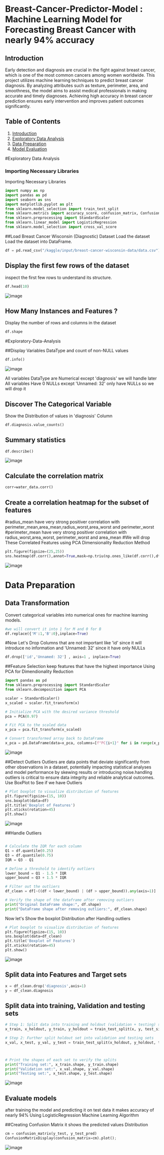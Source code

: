 # Breast-Cancer-Predictor-Model : Machine Learning Model for Forecasting Breast Cancer with nearly 94% accuracy

## Introduction

Early detection and diagnosis are crucial in the fight against breast cancer, which is one of the most common cancers among women worldwide. This project utilizes machine learning techniques to predict breast cancer diagnosis. By analyzing attributes such as texture, perimeter, area, and smoothness, the model aims to assist medical professionals in making accurate and timely diagnoses. Achieving high accuracy in breast cancer prediction ensures early intervention and improves patient outcomes significantly.
## Table of Contents

1. [Introduction](#introduction)
2. [Exploratory Data Analysis](#Exploratory-Data-Analysis)
3. [Data Preparation](#Data-Preparation)
4. [Model Evaluation](#Evaluate-models)



#Exploratory Data Analysis



### Importing Necessary Libraries
Importing Necessary Libraries
```python
import numpy as np
import pandas as pd
import seaborn as sns
import matplotlib.pyplot as plt
from sklearn.model_selection import train_test_split
from sklearn.metrics import accuracy_score, confusion_matrix, ConfusionMatrixDisplay
from sklearn.preprocessing import StandardScaler
from sklearn.linear_model import LogisticRegression
from sklearn.model_selection import cross_val_score
```

##Load Breast Cancer Wisconsin (Diagnostic) Dataset
Load the dataset Load the dataset into DataFrame.

```python
df = pd.read_csv("/kaggle/input/breast-cancer-wisconsin-data/data.csv")
```

## Display the first few rows of the dataset
inspect the first few rows to understand its structure.
```python
df.head(10)
```

![image](https://github.com/user-attachments/assets/ecda9cd1-cf14-47dc-bf68-ebbb31870175)


## How Many Instances and Features ?
Display the number of rows and columns in the dataset
```python
df.shape
```

#Exploratory-Data-Analysis

##Display Variables DataType and count of non-NULL values
```python
df.info()
```
![image](https://github.com/user-attachments/assets/4abba599-f93e-4b19-bd45-c9c3f83a02ac)

All variables DataType are Numerical except 'diagnosis' we will handle later
All variables Have 0 NULLs except 'Unnamed: 32' only have NULLs so we will drop it

## Discover The Categorical Variable
Show the Distribution of values in 'diagnosis' Column
```python
df.diagnosis.value_counts()
```


## Summary statistics

```python
df.describe()
```

![image](https://github.com/user-attachments/assets/bcaba26b-2972-43ae-be49-24cd4f88cb42)


## Calculate the correlation matrix

```python
corr=water_data.corr()
```

## Create a correlation heatmap for the subset of features
#radius_mean have very strong positiver correlation with perimeter_mean,area_mean,radius_worst,area_worst and perimeter_worst
#perimeter_mean have very strong positiver correlation with radius_worst,area_worst, perimeter_worst and area_mean
#We will drop These Correlated Features using PCA Dimensionality Reduction Method

```python
plt.figure(figsize=(25,25))
sns.heatmap(df.corr(),annot=True,mask=np.triu(np.ones_like(df.corr(),dtype=bool)),fmt='.2f',annot_kws={'size':12})
```
![image](https://github.com/user-attachments/assets/2e1721fa-c0c5-424c-98f2-ee9f4307fa54)


# Data Preparation
## Data Transformation
Convert categorical variables into numerical ones for machine learning models.

```python
#we will convert it into 1 for M and 0 for B
df.replace({'M':1,'B':0},inplace=True)
```


#Now Let's Drop Columns that are not important like 'id' since it will introduce no information and 'Unnamed: 32' since it have only NULLs
```python
df.drop(['id','Unnamed: 32'] , axis=1 , inplace=True)
```

##Feature Selection
keep  features that have the highest importance Using PCA for Dimendionality Reduction

```python
import pandas as pd
from sklearn.preprocessing import StandardScaler
from sklearn.decomposition import PCA

scaler = StandardScaler()
x_scaled = scaler.fit_transform(x)

# Initialize PCA with the desired variance threshold
pca = PCA(0.97)

# Fit PCA to the scaled data
x_pca = pca.fit_transform(x_scaled)

# Convert transformed array back to DataFrame
x_pca = pd.DataFrame(data=x_pca, columns=[f"PC{i+1}" for i in range(x_pca.shape[1])])
```
![image](https://github.com/user-attachments/assets/8f355ab6-71c4-4628-ab60-28017f4fec83)



##Detect Outliers
Outliers are data points that deviate significantly from other observations in a dataset, potentially impacting statistical analyses and model performance by skewing results or introducing noise.handling outliers is critical to ensure data integrity and reliable analytical outcomes.
Use BoxPlot to See if we have Outliers
```python
# Plot boxplot to visualize distribution of features
plt.figure(figsize=(15, 10))
sns.boxplot(data=df)
plt.title('Boxplot of Features')
plt.xticks(rotation=45)
plt.show()
```

![image](https://github.com/user-attachments/assets/ce1289f4-6528-4c9c-b135-55e9a6d5dc09)


##Handle Outliers
```python

# Calculate the IQR for each column
Q1 = df.quantile(0.25)
Q3 = df.quantile(0.75)
IQR = Q3 - Q1

# Define a threshold to identify outliers
lower_bound = Q1 - 1.5 * IQR
upper_bound = Q3 + 1.5 * IQR

# Filter out the outliers
df_clean = df[~((df < lower_bound) | (df > upper_bound)).any(axis=1)]

# Verify the shape of the dataframe after removing outliers
print("Original DataFrame shape:", df.shape)
print("DataFrame shape after removing outliers:", df_clean.shape)

```

Now let's Show the boxplot Distribution after Handling outliers
```python
# Plot boxplot to visualize distribution of features
plt.figure(figsize=(15, 10))
sns.boxplot(data=df_clean)
plt.title('Boxplot of Features')
plt.xticks(rotation=45)
plt.show()
```

![image](https://github.com/user-attachments/assets/35f7b1e3-c73a-42c1-b55a-7e528d14c594)



## Split data into Features and Target sets

```python
x = df_clean.drop('diagnosis',axis=1)
y = df_clean.diagnosis
```

## Split data into training, Validation and testing sets

```python
# Step 1: Split data into training and holdout (validation + testing) sets
x_train, x_holdout, y_train, y_holdout = train_test_split(x, y, test_size=0.5, random_state=42)

# Step 2: Further split holdout set into validation and testing sets
x_val, x_test, y_val, y_test = train_test_split(x_holdout, y_holdout, test_size=0.5, random_state=42)



# Print the shapes of each set to verify the splits
print("Training set:", x_train.shape, y_train.shape)
print("Validation set:", x_val.shape, y_val.shape)
print("Testing set:", x_test.shape, y_test.shape)


```
![image](https://github.com/user-attachments/assets/02ed3595-46b2-4c2e-89e5-3c25811e2b83)


## Evaluate models
after training the model and predicting it on test data it makes accuracy of nearly 94% Using LogisticRegression Machine Learning Algorithm

##Creating Confusion Matrix
it shows the predicted values Distribution

```python
cm = confusion_matrix(y_test, y_test_pred)
ConfusionMatrixDisplay(confusion_matrix=cm).plot();
```
![image](https://github.com/user-attachments/assets/aad814bf-8157-410e-8481-fa50466be670)

